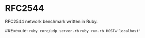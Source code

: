 RFC2544
=======

RFC2544 network benchmark written in Ruby.

##Execute:
`ruby core/udp_server.rb`
`ruby run.rb HOST='localhost'`
